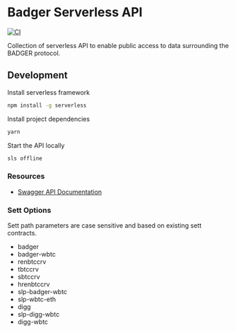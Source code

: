 # Badger Serverless API

[![CI](https://github.com/Badger-Finance/badger-api/actions/workflows/main.yml/badge.svg)](https://github.com/Badger-Finance/badger-api/actions/workflows/main.yml)

Collection of serverless API to enable public access to data surrounding the BADGER protocol.

## Development

Install serverless framework

```bash
npm install -g serverless
```

Install project dependencies

```bash
yarn
```

Start the API locally

```bash
sls offline
```

### Resources

- [Swagger API Documentation](https://docs.sett.vision/)

### Sett Options 

Sett path parameters are case sensitive and based on existing sett contracts.

- badger
- badger-wbtc
- renbtccrv
- tbtccrv
- sbtccrv
- hrenbtccrv
- slp-badger-wbtc
- slp-wbtc-eth
- digg
- slp-digg-wbtc
- digg-wbtc
